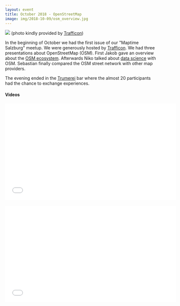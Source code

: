 ```yaml
---
layout: event
title: October 2018 - OpenStreetMap
image: img/2018-10-09/osm_overview.jpg
---
```



![]({{site.baseurl}}/img/2018-10-09_osm_datasciene.jpg)
(photo kindly provided by [Trafficon](https://www.trafficon.eu/))

In the beginning of October we had the first issue of our "Maptime Salzburg" meetup. We were generously hosted by [Trafficon](https://trafficon.eu). We had three presentations about OpenStreetMap (OSM). First Jakob gave an overview about the [OSM ecosystem](http://jakobmiksch.eu/post/openstreetmap_overview/).
Afterwards Niko talked about [data science](https://janakiev.com/osm-data-science/) with OSM. Sebastian finally compared the OSM street network with other map providers.

The evening ended in the [Trumerei](https://www.openstreetmap.org/node/2949428521) bar where the almost 20 participants had the chance to exchange experiences.

#### Videos

<iframe width="560" height="315" scrolling="no" src="//av.tib.eu/player/38509" frameborder="0" allowfullscreen style="display:block;margin:20px auto;"></iframe>

<iframe width="560" height="315" scrolling="no" src="//av.tib.eu/player/38510" frameborder="0" allowfullscreen style="display:block;margin:20px auto;"></iframe>
